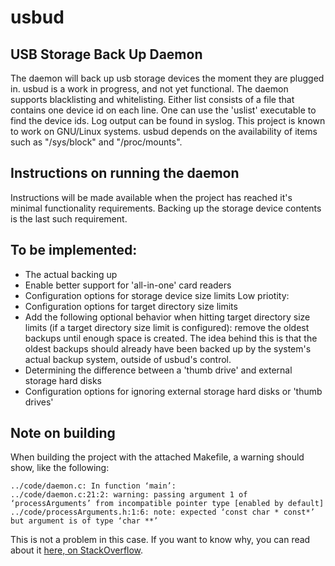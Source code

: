 usbud
=====

## USB Storage Back Up Daemon
The daemon will back up usb storage devices the moment they are plugged in.
usbud is a work in progress, and not yet functional.
The daemon supports blacklisting and whitelisting. Either list consists of a file that contains one device id on each line. One can use the 'uslist' executable to find the device ids.
Log output can be found in syslog.
This project is known to work on GNU/Linux systems. usbud depends on the availability of items such as "/sys/block" and "/proc/mounts".

## Instructions on running the daemon
Instructions will be made available when the project has reached it's minimal functionality requirements. Backing up the storage device contents is the last such requirement.

## To be implemented:
- The actual backing up
- Enable better support for 'all-in-one' card readers
- Configuration options for storage device size limits
Low priotity:
- Configuration options for target directory size limits
- Add the following optional behavior when hitting target directory size limits (if  a target directory size limit is configured): remove the oldest backups until enough space is created. The idea behind this is that the oldest backups should already have been backed up by the system's actual backup system, outside of usbud's control.
- Determining the difference between a 'thumb drive' and external storage hard disks
- Configuration options for ignoring external storage hard disks or 'thumb drives'

## Note on building
When building the project with the attached Makefile, a warning should show, like the following:

    ../code/daemon.c: In function ‘main’:
    ../code/daemon.c:21:2: warning: passing argument 1 of ‘processArguments’ from incompatible pointer type [enabled by default]
    ../code/processArguments.h:1:6: note: expected ‘const char * const*’ but argument is of type ‘char **’

This is not a problem in this case. If you want to know why, you can read about it [here, on StackOverflow](http://stackoverflow.com/questions/12992407/warning-when-passing-non-const-parameter-to-a-function-that-expects-const-parame).
